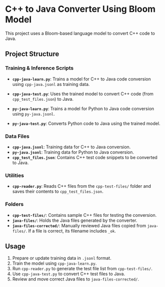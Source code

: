 # C++ to Java Converter Using Bloom Model

This project uses a Bloom-based language model to convert C++ code to Java.

## Project Structure

### Training & Inference Scripts
- **`cpp-java-learn.py`**: Trains a model for C++ to Java code conversion using `cpp-java.jsonl` as training data.
- **`cpp-java-test.py`**: Uses the trained model to convert C++ code (from `cpp_test_files.json`) to Java.

- **`py-java-learn.py`**: Trains a model for Python to Java code conversion using `py-java.jsonl`.
- **`py-java-test.py`**: Converts Python code to Java using the trained model.

### Data Files
- **`cpp-java.jsonl`**: Training data for C++ to Java conversion.
- **`py-java.jsonl`**: Training data for Python to Java conversion.
- **`cpp_test_files.json`**: Contains C++ test code snippets to be converted to Java.

### Utilities
- **`cpp-reader.py`**: Reads C++ files from the `cpp-test-files/` folder and saves their contents to `cpp_test_files.json`.

### Folders
- **`cpp-test-files/`**: Contains sample C++ files for testing the conversion.
- **`java-files/`**: Holds the Java files generated by the converter.
- **`java-files-corrected/`**: Manually reviewed Java files copied from `java-files/`. If a file is correct, its filename includes `_ok`.

## Usage
1. Prepare or update training data in `.jsonl` format.
2. Train the model using `cpp-java-learn.py`.
3. Run `cpp-reader.py` to generate the test file list from `cpp-test-files/`.
4. Use `cpp-java-test.py` to convert C++ test files to Java.
5. Review and move correct Java files to `java-files-corrected/`.